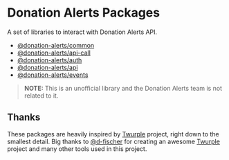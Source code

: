 # Donation Alerts Packages

A set of libraries to interact with Donation Alerts API.

-   [@donation-alerts/common](./modules/common.html)
-   [@donation-alerts/api-call](./modules/api_call.html)
-   [@donation-alerts/auth](./modules/auth.html)
-   [@donation-alerts/api](./modules/api.html)
-   [@donation-alerts/events](./modules/events.html)

> **NOTE:** This is an unofficial library and the Donation Alerts team is not related to it.

## Thanks

These packages are heavily inspired by [Twurple](https://github.com/twurple/twurple/) project, right down to the smallest detail. Big thanks to [@d-fischer](https://github.com/d-fischer) for creating an awesome [Twurple](https://github.com/twurple/twurple/) project and many other tools used in this project.
